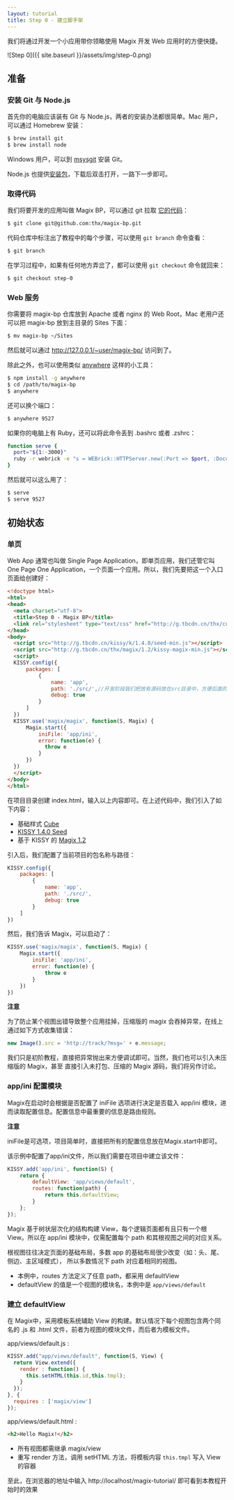 ```yaml
---
layout: tutorial
title: Step 0 - 建立脚手架
---
```


我们将通过开发一个小应用带你领略使用 Magix 开发 Web 应用时的方便快捷。

![Step 0]({{ site.baseurl }}/assets/img/step-0.png)

## 准备

### 安装 Git 与 Node.js

首先你的电脑应该装有 Git 与 Node.js，两者的安装办法都很简单。Mac 用户，可以通过
Homebrew 安装：

```bash
$ brew install git
$ brew install node
```

Windows 用户，可以到 [msysgit](http://msysgit.github.io/) 安装 Git。

Node.js 也提供[安装包](http://nodejs.org/download/)，下载后双击打开，一路下一步即可。

### 取得代码

我们将要开发的应用叫做 Magix BP，可以通过 git 拉取
[它的代码](https://github.com/thx/magix-bp)：

```bash
$ git clone git@github.com:thx/magix-bp.git
```

代码仓库中标注出了教程中的每个步骤，可以使用 `git branch` 命令查看：

```bash
$ git branch
```

在学习过程中，如果有任何地方弄岔了，都可以使用 `git checkout` 命令就回来：

```bash
$ git checkout step-0
```

### Web 服务

你需要将 magix-bp 仓库放到 Apache 或者 nginx 的 Web Root，Mac 老用户还可以把 magix-bp
放到主目录的 Sites 下面：

```bash
$ mv magix-bp ~/Sites
```

然后就可以通过 <http://127.0.0.1/~user/magix-bp/> 访问到了。

除此之外，也可以使用类似
[anywhere](https://github.com/JacksonTian/anywhere) 这样的小工具：

```bash
$ npm install -g anywhere
$ cd /path/to/magix-bp
$ anywhere
```

还可以换个端口：

```bash
$ anywhere 9527
```

如果你的电脑上有 Ruby，还可以将此命令丢到 .bashrc 或者 .zshrc：

```bash
function serve {
  port="${1:-3000}"
  ruby -r webrick -e "s = WEBrick::HTTPServer.new(:Port => $port, :DocumentRoot => Dir.pwd); trap('INT') { s.shutdown }; s.start"
}
```

然后就可以这么用了：

```bash
$ serve
$ serve 9527
```

## 初始状态

### 单页

Web App 通常也叫做 Single Page Application，即单页应用，我们还管它叫 One Page One
Application，一个页面一个应用。所以，我们先要把这一个入口页面给创建好：

```html
<!doctype html>
<html>
<head>
  <meta charset="utf-8">
  <title>Step 0 - Magix BP</title>
  <link rel="stylesheet" type="text/css" href="http://g.tbcdn.cn/thx/cube/1.0.7/cube-min.css">
</head>
<body>
  <script src="http://g.tbcdn.cn/kissy/k/1.4.0/seed-min.js"></script>
  <script src="http://g.tbcdn.cn/thx/magix/1.2/kissy-magix-min.js"></script>
  <script>
  KISSY.config({
      packages: [
          {
              name: 'app',
              path: './src/',//开发阶段我们把放有源码放在src目录中，方便后面的打包上线
              debug: true
          }
      ]
  })
  KISSY.use('magix/magix', function(S, Magix) {
      Magix.start({
          iniFile: 'app/ini',
          error: function(e) {
            throw e
          }
      })
  })
  </script>
</body>
</html>
```

在项目目录创建 index.html，输入以上内容即可。在上述代码中，我们引入了如下内容：

- 基础样式 [Cube](http://thx.github.io/cube)
- [KISSY 1.4.0 Seed](http://docs.kissyui.com)
- 基于 KISSY 的 [Magix 1.2](http://thx.github.io/magix-api/)

引入后，我们配置了当前项目的包名称与路径：

```js
KISSY.config({
    packages: [
        {
            name: 'app',
            path: './src/',
            debug: true
        }
    ]
})
```

然后，我们告诉 Magix，可以启动了：

```js
KISSY.use('magix/magix', function(S, Magix) {
    Magix.start({
        iniFile: 'app/ini',
        error: function(e) {
            throw e
        }
    })
})
```

**注意**

为了防止某个视图出错导致整个应用挂掉，压缩版的 magix 会吞掉异常，在线上通过如下方式收集错误：

```js
new Image().src = 'http://track/?msg=' + e.message;
```

我们只是初阶教程，直接把异常抛出来方便调试即可。当然，我们也可以引入未压缩版的 Magix，甚至
直接引入未打包、压缩的 Magix 源码，我们将另作讨论。

### app/ini 配置模块

Magix在启动时会根据是否配置了 iniFile 选项进行决定是否载入 app/ini 模块，进而读取配置信息。配置信息中最重要的信息是路由规则。

**注意**

iniFile是可选项，项目简单时，直接把所有的配置信息放在Magix.start中即可。

该示例中配置了app/ini文件，所以我们需要在项目中建立该文件：

```js
KISSY.add('app/ini', function(S) {
    return {
        defaultView: 'app/views/default',
        routes: function(path) {
            return this.defaultView;
        }
    };
});
```

Magix 基于树状层次化的结构构建 View，每个逻辑页面都有且只有一个根 View。所以在 app/ini
模块中，仅需配置每个 path 和其根视图之间的对应关系。

根视图往往决定页面的基础布局，多数 app 的基础布局很少改变（如：头、尾、侧边、主区域模式），
所以多数情况下 path 对应着相同的视图。

* 本例中，routes 方法定义了任意 path，都采用 defaultView
* defaultView 的值是一个视图的模块名，本例中是 `app/views/default`

### 建立 defaultView

在 Magix中，采用模板系统辅助 View 的构建。默认情况下每个视图包含两个同名的 .js 和
.html 文件，前者为视图的模块文件，而后者为模板文件。

app/views/default.js :

```js
KISSY.add("app/views/default", function(S, View) {
  return View.extend({
    render : function() {
      this.setHTML(this.id,this.tmpl);
    }
  });
}, {
  requires : ['magix/view']
});
```

app/views/default.html :

```html
<h2>Hello Magix!</h2>
```

* 所有视图都需继承 magix/view
* 重写 render 方法，调用 setHTML 方法，将模板内容 `this.tmpl` 写入 View
  的容器

至此，在浏览器的地址中输入  http://localhost/magix-tutorial/ 即可看到本教程开始时的效果